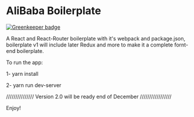 # AliBaba Boilerplate

[![Greenkeeper badge](https://badges.greenkeeper.io/alikahwaji/alibaba-boilerplate.svg)](https://greenkeeper.io/)

A  React and React-Router boilerplate with it's webpack and package.json, boilerplate v1 will include later Redux and more to make it a complete fornt-end boilerplate.

To run the app:

1- yarn install

2- yarn run dev-server

///////////////
Version 2.0 will be ready end of December 
/////////////////

Enjoy!


